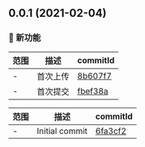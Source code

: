 ## 0.0.1 (2021-02-04)

### 🌟 新功能
范围|描述|commitId
--|--|--
 - | 首次上传 | [8b607f7](https://github.com/taosiqi/v3ts-template/commit/8b607f7)
 - | 首次提交 | [fbef38a](https://github.com/taosiqi/v3ts-template/commit/fbef38a)


范围|描述|commitId
--|--|--
 - | Initial commit | [6fa3cf2](https://github.com/taosiqi/v3ts-template/commit/6fa3cf2)

